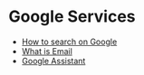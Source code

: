 # Google Services

- [How to search on Google](google-search.md)
- [What is Email](email.md)
- [Google Assistant](google-assistant.md)
